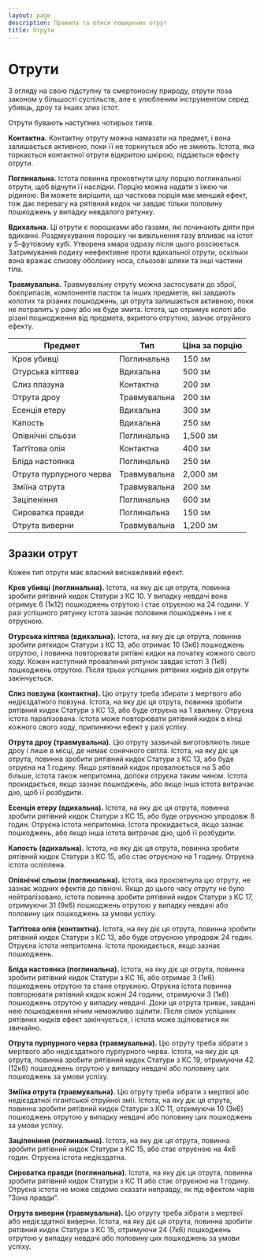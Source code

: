 ```yaml
---
layout: page
description: Правила та описи поширених отрут
title: Отрути
---
```


# Отрути
З огляду на свою підступну та смертоносну природу, отрути поза законом у більшості суспільств, але є улюбленим інструментом серед убивць, дроу та інших злих істот.

Отрути бувають наступних чотирьох типів.

**Контактна.** Контактну отруту можна намазати на предмет, і вона залишається активною, поки її не торкнуться або не змиють. Істота, яка торкається контактної отрути відкритою шкірою, піддається ефекту отрути.

**Поглинальна.** Істота повинна проковтнути цілу порцію поглинальної отрути, щоб відчути її наслідки. Порцію можна надати з їжею чи рідиною. Ви можете вирішити, що часткова порція має менший ефект, тож дає перевагу на рятівний кидок чи завдає тільки половину пошкоджень у випадку невдалого рятунку.

**Вдихальна.** Ці отрути є порошками або газами, які починають діяти при вдиханні. Роздмухування порошку чи вивільнення газу впливає на істот у 5-футовому кубі. Утворена хмара одразу після цього розсіюється. Затримування подиху неефективне проти вдихальної отрути, оскільки вона вражає слизову оболонку носа, сльозові шляхи та інші частини тіла.

**Травмувальна.** Травмувальну отруту можна застосувати до зброї, боєприпасів, компонентів пасток та інших предметів, які завдають колотих та різаних пошкоджень, ця отрута залишається активною, поки не потрапить у рану або не буде змита. Істота, що отримує колоті або різані пошкодження від предмета, вкритого отрутою, зазнає отруйного ефекту.


| Предмет                 | Тип          | Ціна за порцію |
| ----------------------- | ------------ | -------------- |
| Кров убивці             | Поглинальна  | 150 зм         |
| Отурська кіптява        | Вдихальна    | 500 зм         |
| Слиз плазуна            | Контактна    | 200 зм         |
| Отрута дроу             | Травмувальна | 200 зм         |
| Есенція етеру           | Вдихальна    | 300 зм         |
| Капость                 | Вдихальна    | 250 зм         |
| Опівнічні сльози        | Поглинальна  | 1,500 зм       |
| Таґґітова олія          | Контактна    | 400 зм         |
| Бліда настоянка         | Поглинальна  | 250 зм         |
| Отрута пурпурного черва | Травмувальна | 2,000 зм       |
| Зміїна отрута           | Травмувальна | 200 зм         |
| Заціпеніння             | Поглинальна  | 600 зм         |
| Сироватка правди        | Поглинальна  | 150 зм         |
| Отрута виверни          | Травмувальна | 1,200 зм       |


## Зразки отрут
Кожен тип отрути має власний виснажливий ефект.

**Кров убивці (поглинальна).** Істота, на яку діє ця отрута, повинна зробити рятівний кидок Статури з КС 10. У випадку невдачі вона отримує 6 (1к12) пошкоджень отрутою і стає отруєною на 24 години. У разі успішного рятунку істота зазнає половини пошкоджень і не є отруєною.

**Отурська кіптява (вдихальна).** Істота, на яку діє ця отрута, повинна зробити ряткидок Статури з КС 13, або отримає 10 (3к6) пошкоджень отрутою, і повинна повторювати рятівні кидки на початку кожного свого ходу. Кожен наступний провалений рятунок завдає істоті 3 (1к6) пошкоджень отрутою. Після трьох успішних рятівних кидків дія отрути закінчується.

**Слиз повзуна (контактна).** Цю отруту треба збирати з мертвого або недієздатного повзуна. Істота, на яку діє ця отрута, повинна зробити рятівний кидок Статури з КС 13, або буде отруєна на 1 хвилину. Отруєна істота паралізована. Істота може повторювати рятівний кидок в кінці кожного свого ходу, припиняючи ефект у разі успіху.

**Отрута дроу (травмувальна).** Цю отруту зазвичай виготовляють лише дроу і лише в місці, де немає сонячного світла. Істота, на яку діє ця отрута, повинна зробити рятівний кидок Статури з КС 13, або буде отруєна на 1 годину. Якщо рятівний кидок провалюється на 5 або більше, істота також непритомна, допоки отруєна таким чином. Істота прокидається, якщо зазнає пошкоджень, або якщо інша істота витрачає дію, щоб її розбудити.

**Есенція етеру (вдихальна).** Істота, на яку діє ця отрута, повинна зробити рятівний кидок Статури з КС 15, або буде отруєною упродовж 8 годин. Отруєна істота непритомна. Істота прокидається, якщо зазнає пошкоджень, або якщо інша істота витрачає дію, щоб її розбудити.

**Капость (вдихальна).** Істота, на яку діє ця отрута, повинна зробити рятівний кидок Статури з КС 15, або стає отруєною на 1 годину. Отруєна істота осліплена.

**Опівнічні сльози (поглинальна).** Істота, яка проковтнула цю отруту, не зазнає жодних ефектів до півночі. Якщо до цього часу отруту не було нейтралізовано, істота повинна зробити рятівний кидок Статури з КС 17, отримуючи 31 (9к6) пошкоджень отрутою у випадку невдачі або половину цих пошкоджень за умови успіху.

**Таґґітова олія (контактна).** Істота, на яку діє ця отрута, повинна зробити рятівний кидок Статури з КС 13, або буде отруєною упродовж 24 годин. Отруєна істота непритомна. Істота прокидається, якщо зазнає пошкоджень.

**Бліда настоянка (поглинальна).** Істота, на яку діє ця отрута, повинна зробити рятівний кидок Статури з КС 16, або отримає 3 (1к6) пошкоджень отрутою та стане отруєною. Отруєна істота повинна повторювати рятівний кидок кожні 24 години, отримуючи 3 (1к6) пошкоджень отрутою у випадку невдачі. Доки ця отрута триває, завдані нею пошкодження нічим неможливо зцілити. Після сімох успішних рятівних кидків ефект закінчується, і істота може зцілюватися як звичайно.

**Отрута пурпурного черва (травмувальна).** Цю отруту треба зібрати з мертвого або недієздатного пурпурного черва. Істота, на яку діє ця отрута, повинна зробити рятівний кидок Статури з КС 19, отримуючи 42 (12к6) пошкоджень отрутою у випадку невдачі або половину цих пошкоджень за умови успіху.

**Зміїна отрута (травмувальна).** Цю отруту треба зібрати з мертвої або недієздатної гігантської отруйної змії. Істота, на яку діє ця отрута, повинна зробити рятівний кидок Статури з КС 11, отримуючи 10 (3к6) пошкоджень отрутою у випадку невдачі або половину цих пошкоджень за умови успіху.

**Заціпеніння (поглинальна).** Істота, на яку діє ця отрута, повинна зробити рятівний кидок Статури з КС 15, або стає отруєною на 4к6 годин. Отруєна істота недієздатна.

**Сироватка правди (поглинальна).** Істота, на яку діє ця отрута, повинна зробити рятівний кидок Статури з КС 11 або стає отруєною на 1 годину. Отруєна істота не може свідомо сказати неправду, як під ефектом чарів "Зона правди".

**Отрута виверни (травмувальна).** Цю отруту треба зібрати з мертвої або недієздатної виверни. Істота, на яку діє ця отрута, повинна зробити рятівний кидок Статури з КС 15, отримуючи 24 (7к6) пошкоджень отрутою у випадку невдачі або половину цих пошкоджень за умови успіху.
